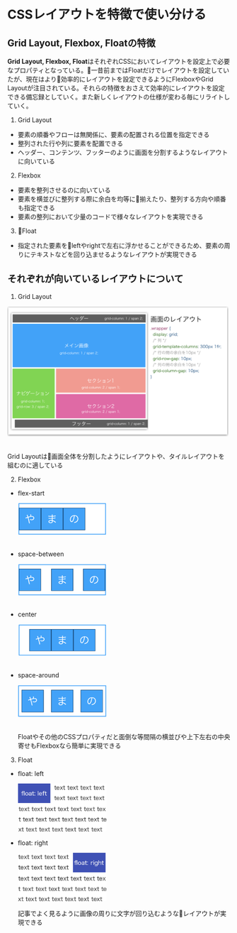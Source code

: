 # CSSレイアウトを特徴で使い分ける
## Grid Layout, Flexbox, Floatの特徴
**Grid Layout, Flexbox, Float**はそれぞれCSSにおいてレイアウトを設定上で必要なプロパティとなっている。一昔前まではFloatだけでレイアウトを設定していたが、現在はより効率的にレイアウトを設定できるようにFlexboxやGrid Layoutが注目されている。それらの特徴をおさえて効率的にレイアウトを設定できる備忘録としていく。また新しくレイアウトの仕様が変わる毎にリライトしていく。

1. Grid Layout  
- 要素の順番やフローは無関係に、要素の配置される位置を指定できる  
- 整列された行や列に要素を配置できる  
- ヘッダー、コンテンツ、フッターのように画面を分割するようなレイアウトに向いている

2. Flexbox  
- 要素を整列させるのに向いている
- 要素を横並びに整列する際に余白を均等に揃えたり、整列する方向や順番も指定できる
- 要素の整列において少量のコードで様々なレイアウトを実現できる

3. Float  
- 指定された要素をleftやrightで左右に浮かせることができるため、要素の周りにテキストなどを回り込ませるようなレイアウトが実現できる


## それぞれが向いているレイアウトについて  
1. Grid Layout  
  <p><img src="img/grid-layout.png" width="500px"></p><br>
  Grid Layoutは画面全体を分割したようにレイアウトや、タイルレイアウトを組むのに適している

2. Flexbox  
- flex-start
  <p><img src="img/flex1.png" width="200px"></p><br>
- space-between
  <p><img src="img/flex2.png" width="200px"></p><br>
- center
  <p><img src="img/flex3.png" width="200px"></p><br>
- space-around
  <p><img src="img/flex4.png" width="200px"></p><br>
  Floatやその他のCSSプロパティだと面倒な等間隔の横並びや上下左右の中央寄せもFlexboxなら簡単に実現できる

3. Float
- float: left  
  <p><img src="img/float1.png" width="200px"></p>
- float: right
  <p><img src="img/float-right.png" width="200px"></p>
  記事でよく見るように画像の周りに文字が回り込むようなレイアウトが実現できる
